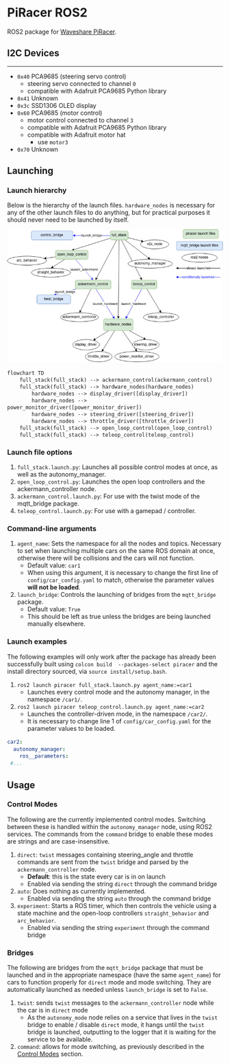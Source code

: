 # PiRacer ROS2
ROS2 package for [Waveshare PiRacer](https://www.waveshare.com/piracer-ai-kit.htm).

## I2C Devices

---
* `0x40` PCA9685 (steering servo control)
  * steering servo connected to channel `0`
  * compatible with Adafruit PCA9685 Python library
* `0x41` Unknown
* `0x3c` SSD1306 OLED display
* `0x60` PCA9685 (motor control)
  * motor control connected to channel `3`
  * compatible with Adafruit PCA9685 Python library
  * compatible with Adafruit motor hat
    * use `motor3`
* `0x70` Unknown

## Launching

### Launch hierarchy
Below is the hierarchy of the launch files. `hardware_nodes` is necessary for any of the other launch files to do
anything, but for practical purposes it should never need to be launched by itself.

![Launch file hierarchy](assets/launch_hierarchy.jpg)

```mermaid
flowchart TD
    full_stack(full_stack) --> ackermann_control(ackermann_control)
    full_stack(full_stack) --> hardware_nodes(hardware_nodes)
        hardware_nodes --> display_driver([display_driver])
        hardware_nodes --> power_monitor_driver([power_monitor_driver])
        hardware_nodes --> steering_driver([steering_driver])
        hardware_nodes --> throttle_driver([throttle_driver])
    full_stack(full_stack) --> open_loop_control(open_loop_control)
    full_stack(full_stack) --> teleop_control(teleop_control)
```

### Launch file options
1. `full_stack.launch.py`: Launches all possible control modes at once, as well as the autonomy_manager.
2. `open_loop_control.py`: Launches the open loop controllers and the ackermann_controller node.
3. `ackermann_control.launch.py`: For use with the twist mode of the mqtt_bridge package.
4. `teleop_control.launch.py`: For use with a gamepad / controller.

### Command-line arguments
1. `agent_name`: Sets the namespace for all the nodes and topics. Necessary to set when launching multiple cars on the
same ROS domain at once, otherwise there will be collisions and the cars will not function. 
    * Default value: `car1`
    * When using this argument, it is necessary to change the first line of `config/car_config.yaml` to match, otherwise 
      the parameter values **will not be loaded**.
1. `launch_bridge`: Controls the launching of bridges from the `mqtt_bridge` package.
    * Default value: `True`
    * This should be left as true unless the bridges are being launched manually elsewhere.
  
### Launch examples
The following examples will only work after the package has already been successfully built using `colcon build 
--packages-select piracer` and the install directory sourced, via `source install/setup.bash`.
1. `ros2 launch piracer full_stack.launch.py agent_name:=car1`
    * Launches every control mode and the autonomy manager, in the namespace `/car1/`.
1. `ros2 launch piracer teleop_control.launch.py agent_name:=car2`
    * Launches the controller-driven mode, in the namespace `/car2/`.
    * It is necessary to change line 1 of `config/car_config.yaml` for the parameter values to be loaded.
    
```yaml
car2:
  autonomy_manager:
    ros__parameters:
 #...
```

## Usage

### Control Modes
The following are the currently implemented control modes. Switching between these is handled within the `autonomy_manager`
node, using ROS2 services. The commands from the `command` bridge to enable these modes are strings and are 
case-insensitive.

1. `direct`: `twist` messages containing steering_angle and throttle commands are sent from the 
   `twist` bridge and parsed by the `ackermann_controller` node.
   * **Default**: this is the state every car is in on launch
   * Enabled via sending the string `direct` through the command bridge
2. `auto`: Does nothing as currently implemented.
   * Enabled via sending the string `auto` through the command bridge
3. `experiment`: Starts a ROS timer, which then controls the vehicle using a state machine and the open-loop
controllers `straight_behavior` and `arc_behavior`.
   * Enabled via sending the string `experiment` through the command bridge
   
### Bridges
The following are bridges from the `mqtt_bridge` package that must be launched and in the appropriate namespace (have 
the same `agent_name`) for cars to function  properly for `direct` mode and mode switching. They are automatically
launched as needed unless `launch_bridge` is set to `False`.

1. `twist`: sends `twist` messages to the `ackermann_controller` node while the car is in `direct` mode
   * As the `autonomy_mode` node relies on a service that lives in the `twist` bridge to enable / disable 
     `direct` mode, it hangs until the `twist` bridge is launched, outputting to the logger that it is
     waiting for the service to be available.
1. `command`: allows for mode switching, as previously described in the [Control Modes](#control-modes) section.